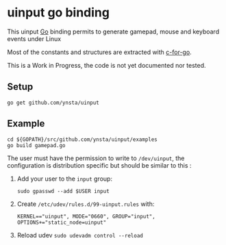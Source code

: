 # uinput go binding

This uinput [Go](https://golang.org/) binding permits to generate gamepad, mouse and keyboard events under Linux

Most of the constants and structures are extracted with [c-for-go](https://github.com/xlab/c-for-go).

This is a Work in Progress, the code is not yet documented nor tested.

## Setup

```shell
go get github.com/ynsta/uinput
```

## Example

```shell
cd ${GOPATH}/src/github.com/ynsta/uinput/examples
go build gamepad.go
```

The user must have the permission to write to `/dev/uinput`, the configuration is distribution specific but should be similar to this :

1. Add your user to the `input` group:
   ```shell
   sudo gpasswd --add $USER input
   ```
2. Create `/etc/udev/rules.d/99-uinput.rules` with:
   ```shell
   KERNEL=="uinput", MODE="0660", GROUP="input", OPTIONS+="static_node=uinput"
   ```
3. Reload udev `sudo udevadm control --reload`
